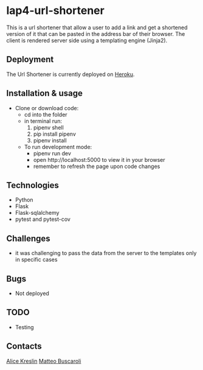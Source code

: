 # lap4-url-shortener

This is a url shortener that allow a user to add a link and get a shortened version of it that can be pasted in the address bar of their browser.
The client is rendered server side using a templating engine (Jinja2).

## Deployment

The Url Shortener is currently deployed on [Heroku](https://alimat.herokuapp.com/).

## Installation & usage

- Clone or download code:
  - cd into the folder
  - in terminal run:
    1. pipenv shell
    2. pip install pipenv
    3. pipenv install
  - To run development mode:
    - pipenv run dev
    - open http://localhost:5000 to view it in your browser
    - remember to refresh the page upon code changes

## Technologies

- Python
- Flask
- Flask-sqlalchemy
- pytest and pytest-cov

## Challenges

- it was challenging to pass the data from the server to the templates only in specific cases

## Bugs

- Not deployed

## TODO

- Testing

## Contacts

[Alice Kreslin](https://github.com/alicekres)
[Matteo Buscaroli](https://github.com/buscaroli)
